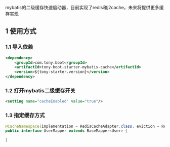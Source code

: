 mybatis的二级缓存快速启动器，目前实现了redis和j2cache，未来将提供更多缓存实现

## 1 使用方式

### 1.1 导入依赖

```XML
<dependency>
    <groupId>com.tony.boot</groupId>
    <artifactId>tony-boot-starter-mybatis-cache</artifactId>
    <version>${tony-starter.version}</version>
</dependency>
```

### 1.2 打开mybatis二级缓存开关

```XML
<setting name="cacheEnabled" value="true"/>
```

### 1.3 指定缓存方式

```Java
@CacheNamespace(implementation = RedisCacheAdapter.class, eviction = RedisCacheAdapter.class)
public interface UserMapper extends BaseMapper<User> {

}
```